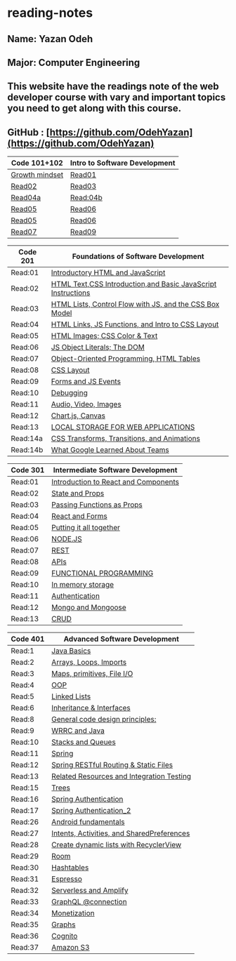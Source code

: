 # reading-notes

## Name: Yazan Odeh

## Major: Computer Engineering

## This website have the readings note of the web developer course with vary and important topics you need to get along with this course.

## GitHub : [https://github.com/OdehYazan](https://github.com/OdehYazan)

 |Code 101+102 |  Intro to Software Development  |
 |--------|--------|
 |[Growth mindset](https://odehyazan.github.io/reading-notes/102/mind)|[Read01](https://odehyazan.github.io/reading-notes/102/Read:01-LearningMarkdown)|
|[Read02](https://odehyazan.github.io/reading-notes/102/Read:02-RevisionsandtheCloud)| [Read03](https://odehyazan.github.io/reading-notes/102/Read:03-StructurewebpageswithHTML)|
|[Read04a](https://odehyazan.github.io/reading-notes/102/Read:04a)| [Read:04b](https://odehyazan.github.io/reading-notes/102/Read:04b)|
|[Read05](https://odehyazan.github.io/reading-notes/102/Read:05)|[Read06](https://odehyazan.github.io/reading-notes/102/Read:06) |
|[Read05](https://odehyazan.github.io/reading-notes/102/Read:05)|[Read06](https://odehyazan.github.io/reading-notes/102/Read:06) |
|[Read07](https://odehyazan.github.io/reading-notes/102/Read:07)|[Read09](https://odehyazan.github.io/reading-notes/102/Read:09)|

|Code 201|Foundations of Software Development|
 |--------|--------|
 |Read:01|[Introductory HTML and JavaScript](https://odehyazan.github.io/reading-notes/201/class-01)|
 |Read:02|[HTML Text,CSS Introduction,and Basic JavaScript Instructions](https://odehyazan.github.io/reading-notes/201/class-02)|
 |Read:03|[HTML Lists, Control Flow with JS, and the CSS Box Model](https://odehyazan.github.io/reading-notes/201/class-03)|
 |Read:04|[HTML Links, JS Functions, and Intro to CSS Layout](https://odehyazan.github.io/reading-notes/201/class-04)
 |Read:05|[HTML Images; CSS Color & Text](https://odehyazan.github.io/reading-notes/201/class-05)
 |Read:06|[JS Object Literals; The DOM](https://odehyazan.github.io/reading-notes/201/class-06)
 |Read:07|[Object-Oriented Programming, HTML Tables](https://odehyazan.github.io/reading-notes/201/class-07)
 |Read:08|[CSS Layout](https://odehyazan.github.io/reading-notes/201/class-08)
 |Read:09|[Forms and JS Events](https://odehyazan.github.io/reading-notes/201/class-09)
|Read:10|[Debugging](https://odehyazan.github.io/reading-notes/201/class-10)
|Read:11|[Audio, Video, Images](https://odehyazan.github.io/reading-notes/201/class-11)
|Read:12|[Chart.js, Canvas](https://odehyazan.github.io/reading-notes/201/class-12)
|Read:13|[LOCAL STORAGE FOR WEB APPLICATIONS](https://odehyazan.github.io/reading-notes/201/class-13)
|Read:14a|[CSS Transforms, Transitions, and Animations](https://odehyazan.github.io/reading-notes/201/class-14a)
|Read:14b|[What Google Learned About Teams](https://odehyazan.github.io/reading-notes/201/class-14b)

|Code 301|Intermediate Software Development|
|--------|--------|
|Read:01|[Introduction to React and Components](https://odehyazan.github.io/reading-notes/301/class-01)|
|Read:02|[State and Props](https://odehyazan.github.io/reading-notes/301/class-02)|
|Read:03|[Passing Functions as Props](https://odehyazan.github.io/reading-notes/301/class-03)|
|Read:04|[React and Forms](https://odehyazan.github.io/reading-notes/301/class-04)|
|Read:05|[Putting it all together](https://odehyazan.github.io/reading-notes/301/class-05)|
|Read:06|[NODE.JS](https://odehyazan.github.io/reading-notes/301/class-06)|
|Read:07|[REST](https://odehyazan.github.io/reading-notes/301/class-07)|
|Read:08|[APIs](https://odehyazan.github.io/reading-notes/301/class-08)|
|Read:09|[FUNCTIONAL PROGRAMMING](https://odehyazan.github.io/reading-notes/301/class-09)|
|Read:10|[In memory storage](https://odehyazan.github.io/reading-notes/301/class-10)|
|Read:11|[Authentication](https://odehyazan.github.io/reading-notes/301/class-11)|
|Read:12|[Mongo and Mongoose](https://odehyazan.github.io/reading-notes/301/class-12)|
|Read:13|[CRUD](https://odehyazan.github.io/reading-notes/301/class-13)|

|Code 401|Advanced Software Development|
|--------|--------|
|Read:1|[Java Basics](https://odehyazan.github.io/reading-notes/401/read-1)|
|Read:2|[Arrays, Loops, Imports](https://odehyazan.github.io/reading-notes/401/read-2)|
|Read:3|[Maps, primitives, File I/O](https://odehyazan.github.io/reading-notes/401/read-3)|
|Read:4|[OOP](https://odehyazan.github.io/reading-notes/401/read-4)|
|Read:5|[Linked Lists](https://odehyazan.github.io/reading-notes/401/read-5)|
|Read:6|[Inheritance & Interfaces](https://odehyazan.github.io/reading-notes/401/read-6)|
|Read:8|[General code design principles:](https://odehyazan.github.io/reading-notes/401/read-8)|
|Read:9|[WRRC and Java](https://odehyazan.github.io/reading-notes/401/read-9)|
|Read:10|[Stacks and Queues](https://odehyazan.github.io/reading-notes/401/read-10)|
|Read:11|[Spring](https://odehyazan.github.io/reading-notes/401/read-11)|
|Read:12|[Spring RESTful Routing & Static Files](https://odehyazan.github.io/reading-notes/401/read-12)|
|Read:13|[Related Resources and Integration Testing](https://odehyazan.github.io/reading-notes/401/read-13)|
|Read:15|[Trees](https://odehyazan.github.io/reading-notes/401/read-15)|
|Read:16|[Spring Authentication](https://odehyazan.github.io/reading-notes/401/read-16)|
|Read:17|[Spring Authentication_2](https://odehyazan.github.io/reading-notes/401/read-17)|
|Read:26|[Android fundamentals](https://odehyazan.github.io/reading-notes/401/read-26)|
|Read:27|[Intents, Activities, and SharedPreferences](https://odehyazan.github.io/reading-notes/401/read-27)|
|Read:28|[Create dynamic lists with RecyclerView](https://odehyazan.github.io/reading-notes/401/read-28)|
|Read:29|[Room](https://odehyazan.github.io/reading-notes/401/read-29)|
|Read:30|[Hashtables](https://odehyazan.github.io/reading-notes/401/read-30)|
|Read:31|[Espresso](https://odehyazan.github.io/reading-notes/401/read-31)|
|Read:32|[Serverless and Amplify](https://odehyazan.github.io/reading-notes/401/read32)|
|Read:33|[GraphQL @connection](https://odehyazan.github.io/reading-notes/401/read-33)|
|Read:34|[Monetization](https://odehyazan.github.io/reading-notes/401/read-34)|
|Read:35|[Graphs](https://odehyazan.github.io/reading-notes/401/read-35)|
|Read:36|[Cognito](https://odehyazan.github.io/reading-notes/401/read-36)|
|Read:37|[Amazon S3](https://odehyazan.github.io/reading-notes/401/read-37)|
